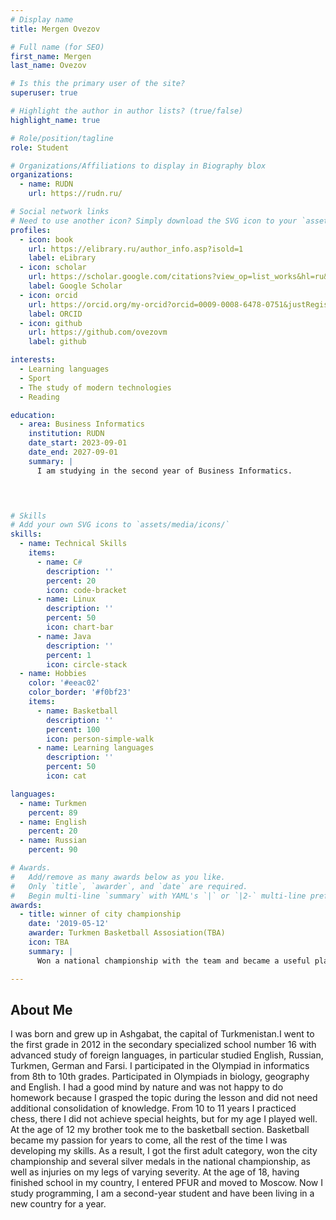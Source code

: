 ```yaml
---
# Display name
title: Mergen Ovezov

# Full name (for SEO)
first_name: Mergen
last_name: Ovezov

# Is this the primary user of the site?
superuser: true

# Highlight the author in author lists? (true/false)
highlight_name: true

# Role/position/tagline
role: Student

# Organizations/Affiliations to display in Biography blox
organizations:
  - name: RUDN
    url: https://rudn.ru/

# Social network links
# Need to use another icon? Simply download the SVG icon to your `assets/media/icons/` folder.
profiles:
  - icon: book
    url: https://elibrary.ru/author_info.asp?isold=1
    label: eLibrary
  - icon: scholar
    url: https://scholar.google.com/citations?view_op=list_works&hl=ru&user=LtdEI5EAAAAJ
    label: Google Scholar
  - icon: orcid
    url: https://orcid.org/my-orcid?orcid=0009-0008-6478-0751&justRegistered=true
    label: ORCID
  - icon: github
    url: https://github.com/ovezovm
    label: github

interests:
  - Learning languages
  - Sport
  - The study of modern technologies
  - Reading

education:
  - area: Business Informatics
    institution: RUDN
    date_start: 2023-09-01
    date_end: 2027-09-01
    summary: |
      I am studying in the second year of Business Informatics.

  


# Skills
# Add your own SVG icons to `assets/media/icons/`
skills:
  - name: Technical Skills
    items:
      - name: C#
        description: ''
        percent: 20
        icon: code-bracket
      - name: Linux
        description: ''
        percent: 50
        icon: chart-bar
      - name: Java
        description: ''
        percent: 1
        icon: circle-stack
  - name: Hobbies
    color: '#eeac02'
    color_border: '#f0bf23'
    items:
      - name: Basketball
        description: ''
        percent: 100
        icon: person-simple-walk
      - name: Learning languages
        description: ''
        percent: 50
        icon: cat

languages:
  - name: Turkmen
    percent: 89
  - name: English
    percent: 20
  - name: Russian
    percent: 90

# Awards.
#   Add/remove as many awards below as you like.
#   Only `title`, `awarder`, and `date` are required.
#   Begin multi-line `summary` with YAML's `|` or `|2-` multi-line prefix and indent 2 spaces below.
awards:
  - title: winner of city championship
    date: '2019-05-12'
    awarder: Turkmen Basketball Assosiation(TBA)
    icon: TBA
    summary: |
      Won a national championship with the team and became a useful player in the team.

---
```


## About Me

I was born and grew up in Ashgabat, the capital of Turkmenistan.I went to the first grade in 2012 in the secondary specialized school number 16 with advanced study of foreign languages, in particular studied English, Russian, Turkmen, German and Farsi. I participated in the Olympiad in informatics from 8th to 10th grades. Participated in Olympiads in biology, geography and English. I had a good mind by nature and was not happy to do homework because I grasped the topic during the lesson and did not need additional consolidation of knowledge. From 10 to 11 years I practiced chess, there I did not achieve special heights, but for my age I played well. At the age of 12 my brother took me to the basketball section. Basketball became my passion for years to come, all the rest of the time I was developing my skills. As a result, I got the first adult category, won the city championship and several silver medals in the national championship, as well as injuries on my legs of varying severity. At the age of 18, having finished school in my country, I entered PFUR and moved to Moscow. Now I study programming, I am a second-year student and have been living in a new country for a year.
